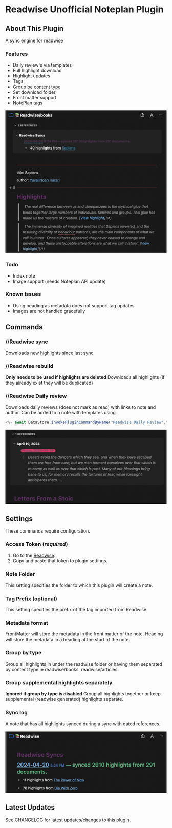 # Readwise Unofficial Noteplan Plugin

## About This Plugin

A sync engine for readwise

### Features

- Daily review's via templates
- Full highlight download
- Highlight updates
- Tags
- Group be content type
- Set download folder
- Front matter support
- NotePlan tags

![General features](docs/ReadwiseSync.png)

### Todo

- Index note
- Image support (needs Noteplan API update)

### Known issues

- Using heading as metadata does not support tag updates
- Images are not handled gracefully

## Commands

### //Readwise sync

Downloads new highlights since last sync

### //Readwise rebuild

**Only needs to be used if highlights are deleted**
Downloads all highlights (if they already exist they will be duplicated)

### //Readwise Daily review

Downloads daily reviews (does not mark as read) with links to note and author.
Can be added to a note with templates using

``` javascript
<%- await DataStore.invokePluginCommandByName("Readwise Daily Review","aaronpoweruser.ReadwiseUnofficial") %>
```

![Daily review](docs/dailyReview.png)

## Settings

These commands require configuration.

### Access Token (*required*)

1. Go to the [Readwise](readwise.io/access_token).
2. Copy and paste that token to plugin settings.

### Note Folder

This setting specifies the folder to which this plugin will create a note.

### Tag Prefix (optional)

This setting specifies the prefix of the tag imported from Readwise.

### Metadata format

FrontMatter will store the metadata in the front matter of the note. Heading will store the metadata in a heading at the start of the note.

### Group by type

Group all highlights in under the readwise folder or having them separated by content type ie readwise/books, readwise/articles.

### Group supplemental highlights separately

**Ignored if group by type is disabled**
Group all highlights together or keep supplemental (readwise generated) highlights separate.

### Sync log

A note that has all highlights synced during a sync with dated references.

![Sync log](docs/syncLog.png)

## Latest Updates

See [CHANGELOG](https://github.com/NotePlan/plugins/blob/main/aaronpoweruser.ReadwiseUnofficial/CHANGELOG.md) for latest updates/changes to this plugin.
